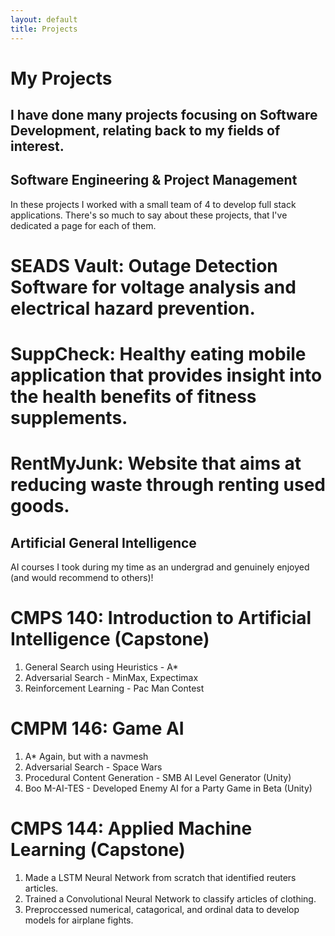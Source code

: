 ```yaml
---
layout: default
title: Projects
---
```

# My Projects

## I have done many projects focusing on Software Development, relating back to my fields of interest.

## Software Engineering & Project Management
In these projects I worked with a small team of 4 to develop full stack applications.
There's so much to say about these projects, that I've dedicated a page for each of them.
# SEADS Vault: Outage Detection Software for voltage analysis and electrical hazard prevention.
# SuppCheck: Healthy eating mobile application that provides insight into the health benefits of fitness supplements.
# RentMyJunk: Website that aims at reducing waste through renting used goods.

## Artificial General Intelligence
AI courses I took during my time as an undergrad and genuinely enjoyed (and would recommend to others)!
# CMPS 140: Introduction to Artificial Intelligence (Capstone)
1. General Search using Heuristics - A*
2. Adversarial Search - MinMax, Expectimax
3. Reinforcement Learning - Pac Man Contest

# CMPM 146: Game AI 
1. A* Again, but with a navmesh
2. Adversarial Search - Space Wars 
3. Procedural Content Generation - SMB AI Level Generator (Unity)
4. Boo M-AI-TES - Developed Enemy AI for a Party Game in Beta (Unity)

# CMPS 144: Applied Machine Learning (Capstone)
1. Made a LSTM Neural Network from scratch that identified reuters articles.
2. Trained a Convolutional Neural Network to classify articles of clothing.
3. Preproccessed numerical, catagorical, and ordinal data to develop models for airplane fights.



<!-- This is pretty much a short and sweet sitemap that is used for collection naming. Will change in the future. -->


